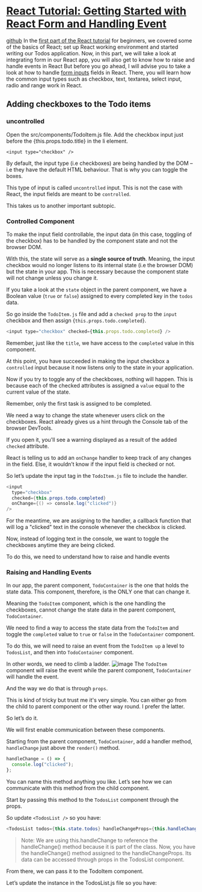 # [React Tutorial: Getting Started with React Form and Handling Event](https://ibaslogic.com/blog/react-form-handling/)

[github](https://github.com/Ibaslogic/simple-todo-app)
In the [first part of the React tutorial](https://ibaslogic.com/blog/react-tutorial-for-beginners/) for beginners, we covered some of the basics of React; set up React working environment and started writing our Todos application.
Now, in this part, we will take a look at integrating form in our React app, you will also get to know how to raise and handle events in React
But before you go ahead, I will advise you to take a look at how to handle [form inputs](https://ibaslogic.com/blog/simple-guide-to-react-form/) fields in React. There, you will learn how the common input types such as checkbox, text, textarea, select input, radio and range work in React.

## Adding checkboxes to the Todo items

### uncontrolled 
Open the src/components/TodoItem.js file. Add the checkbox input just before the {this.props.todo.title} in the li element.
```
<input type="checkbox" />
```

By default, the input type (i.e checkboxes) are being handled by the DOM – i.e they have the default HTML behaviour. That is why you can toggle the boxes.

This type of input is called `uncontrolled` input. This is not the case with React, the input fields are meant to be `controlled`.

This takes us to another important subtopic.

### Controlled Component
To make the input field controllable, the input data (in this case, toggling of the checkbox) has to be handled by the component state and not the browser DOM.

With this, the state will serve as a **single source of truth**. Meaning, the input checkbox would no longer listens to its internal state (i.e the browser DOM) but the state in your app. This is necessary because the component state will not change unless you change it.

If you take a look at the `state` object in the parent component, we have a Boolean value (`true` or `false`) assigned to every completed key in the `todos` data.

So go inside the `TodoItem.js` file and add a `checked prop` to the `input` checkbox and then assign {`this.props.todo.completed`}.

```javascript
<input type="checkbox" checked={this.props.todo.completed} />
```

Remember, just like the `title`, we have access to the `completed` value in this component.

At this point, you have succeeded in making the input checkbox a `controlled` input because it now listens only to the state in your application.

Now if you try to toggle any of the checkboxes, nothing will happen. This is because each of the checked attributes is assigned a `value` equal to the current value of the state.

Remember, only the first task is assigned to be completed.

We need a way to change the state whenever users click on the checkboxes. React already gives us a hint through the Console tab of the browser DevTools.

If you open it, you'll see a warning displayed as a result of the added `checked` attribute.

React is telling us to add an `onChange` handler to keep track of any changes in the field. Else, it wouldn’t know if the input field is checked or not.

So let’s update the input tag in the `TodoItem.js` file to include the handler.

```java
<input
  type="checkbox"
  checked={this.props.todo.completed}
  onChange={() => console.log("clicked")}
/>
```

For the meantime, we are assigning to the handler, a callback function that will log a "clicked" text in the console whenever the checkbox is clicked.

Now, instead of logging text in the console, we want to toggle the checkboxes anytime they are being clicked.

To do this, we need to understand how to raise and handle events

### Raising and Handling Events
In our app, the parent component, `TodoContainer` is the one that holds the state data. This component, therefore, is the ONLY one that can change it.

Meaning the `TodoItem` component, which is the one handling the checkboxes, cannot change the state data in the parent component, `TodoContainer`.

We need to find a way to access the state data from the `TodoItem` and toggle the `completed` value to `true` or `false` in the `TodoContainer` component.

To do this, we will need to raise an event from the `TodoItem up` a level to `TodosList`, and then into `TodoContainer` component.

In other words, we need to climb a ladder.
![image](https://ibaslogic.com/static/34ea7bfae797ee1444622abbbfc8e72f/58042/handling-event.png)
The `TodoItem` component will raise the event while the parent component, `TodoContainer` will handle the event.

And the way we do that is through `props`.

This is kind of tricky but trust me it's very simple. You can either go from the child to parent component or the other way round. I prefer the latter.

So let’s do it.

We will first enable communication between these components.

Starting from the parent component, `TodoContainer`, add a handler method, `handleChange` just above the `render()` method.

```javascript
handleChange = () => {
  console.log("clicked");
};
```

You can name this method anything you like. Let’s see how we can communicate with this method from the child component.

Start by passing this method to the `TodosList` component through the props.

So update `<TodosList />` so you have:
```java
<TodosList todos={this.state.todos} handleChangeProps={this.handleChange} />
```
>Note: We are using this.handleChange to reference the handleChange() method because it is part of the class.
Now, you have the handleChange() method assigned to the handleChangeProps. Its data can be accessed through props in the TodosList component.

From there, we can pass it to the TodoItem component.

Let’s update the <TodoItem /> instance in the TodosList.js file so you have:
